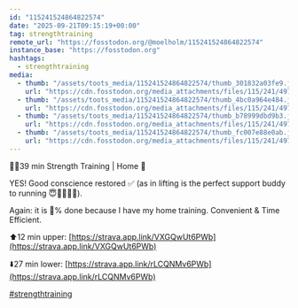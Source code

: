 ```yaml
---
id: "115241524864822574"
date: "2025-09-21T09:15:19+00:00"
tag: strengthtraining
remote_url: "https://fosstodon.org/@moelholm/115241524864822574"
instance_base: "https://fosstodon.org"
hashtags:
  - strengthtraining
media:
  - thumb: "/assets/toots_media/115241524864822574/thumb_301832a03fe9.jpeg"
    url: "https://cdn.fosstodon.org/media_attachments/files/115/241/497/160/999/757/original/1316841bd156a335.jpeg"
  - thumb: "/assets/toots_media/115241524864822574/thumb_4bc0a964e484.jpeg"
    url: "https://cdn.fosstodon.org/media_attachments/files/115/241/497/161/512/218/original/9e9e65e3cc5b5a44.jpeg"
  - thumb: "/assets/toots_media/115241524864822574/thumb_b78999dbd9b3.jpeg"
    url: "https://cdn.fosstodon.org/media_attachments/files/115/241/497/523/763/104/original/b7261a8d7511d3ea.jpeg"
  - thumb: "/assets/toots_media/115241524864822574/thumb_fc007e88e0ab.jpeg"
    url: "https://cdn.fosstodon.org/media_attachments/files/115/241/497/203/859/107/original/eb731b25903c46b1.jpeg"
---
```

🏋🏻39 min Strength Training | Home 🏡 

YES! Good conscience restored ✅ (as in lifting is the perfect support buddy to running 😇🤣🥳👌🏻).

Again: it is 💯% done because I have my home training. Convenient & Time Efficient.

⬆️12 min upper: [https://strava.app.link/VXGQwUt6PWb](https://strava.app.link/VXGQwUt6PWb)

⬇️27 min lower: [https://strava.app.link/rLCQNMv6PWb](https://strava.app.link/rLCQNMv6PWb)

[#strengthtraining](https://fosstodon.org/tags/strengthtraining)
